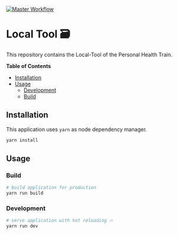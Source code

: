 [![Master Workflow](https://github.com/PHT-Medic/local-tool/main/badge.svg)](https://github.com/PHT-Medic/local-tool)


# Local Tool 🗃
This repository contains the Local-Tool of the Personal Health Train.

**Table of Contents**

- [Installation](#installation)
- [Usage](#usage)
  - [Development](#development)
  - [Build](#build)

## Installation
This application uses `yarn` as node dependency manager.

``` bash
yarn install
```
## Usage

### Build

``` bash
# build application for production
yarn run build

```

### Development

``` bash
# serve application with hot reloading 🔥
yarn run dev
```
